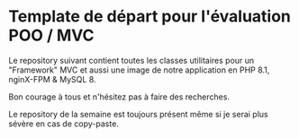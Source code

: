 # Template de départ pour l'évaluation POO / MVC

Le repository suivant contient toutes les classes utilitaires pour un "Framework" MVC et aussi une image de notre application en PHP 8.1, nginX-FPM & MySQL 8.

Bon courage à tous et n'hésitez pas à faire des recherches.

Le repository de la semaine est toujours présent même si je serai plus sévère en cas de copy-paste.
